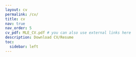 ```yaml
---
layout: cv
permalink: /cv/
title: cv
nav: true
nav_order: 5
cv_pdf: MLE_CV.pdf # you can also use external links here
description: Download CV/Resume
toc:
  sidebar: left
---
```


